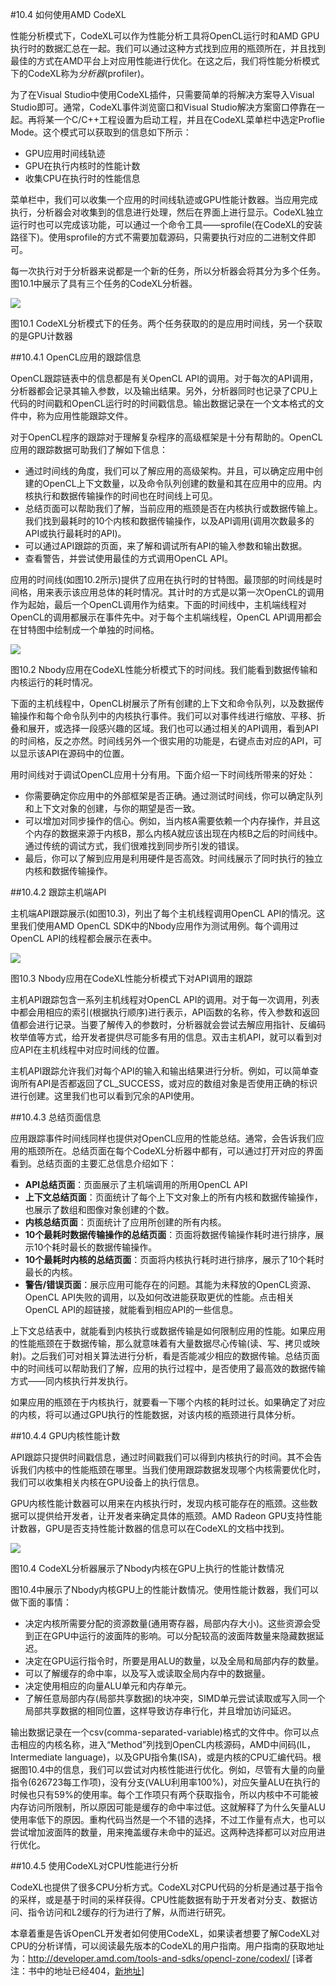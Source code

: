 #10.4 如何使用AMD CodeXL

性能分析模式下，CodeXL可以作为性能分析工具将OpenCL运行时和AMD GPU执行时的数据汇总在一起。我们可以通过这种方式找到应用的瓶颈所在，并且找到最佳的方式在AMD平台上对应用性能进行优化。在这之后，我们将性能分析模式下的CodeXL称为*分析器*(profiler)。

为了在Visual Studio中使用CodeXL插件，只需要简单的将解决方案导入Visual Studio即可。通常，CodeXL事件浏览窗口和Visual Studio解决方案窗口停靠在一起。再将某一个C/C++工程设置为启动工程，并且在CodeXL菜单栏中选定Proflie Mode。这个模式可以获取到的信息如下所示：

- GPU应用时间线轨迹
- GPU在执行内核时的性能计数
- 收集CPU在执行时的性能信息

菜单栏中，我们可以收集一个应用的时间线轨迹或GPU性能计数器。当应用完成执行，分析器会对收集到的信息进行处理，然后在界面上进行显示。CodeXL独立运行时也可以完成该功能，可以通过一个命令工具——sprofile(在CodeXL的安装路径下)。使用sprofile的方式不需要加载源码，只需要执行对应的二进制文件即可。

每一次执行对于分析器来说都是一个新的任务，所以分析器会将其分为多个任务。图10.1中展示了具有三个任务的CodeXL分析器。

![](../../images/chapter10/10-1.png)

图10.1 CodeXL分析模式下的任务。两个任务获取的的是应用时间线，另一个获取的是GPU计数器

##10.4.1 OpenCL应用的跟踪信息

OpenCL跟踪链表中的信息都是有关OpenCL API的调用。对于每次的API调用，分析器都会记录其输入参数，以及输出结果。另外，分析器同时也记录了CPU上代码的时间戳和OpenCL运行时的时间戳信息。输出数据记录在一个文本格式的文件中，称为应用性能跟踪文件。

对于OpenCL程序的跟踪对于理解复杂程序的高级框架是十分有帮助的。OpenCL应用的跟踪数据可助我们了解如下信息：

- 通过时间线的角度，我们可以了解应用的高级架构。并且，可以确定应用中创建的OpenCL上下文数量，以及命令队列创建的数量和其在应用中的应用。内核执行和数据传输操作的时间也在时间线上可见。
- 总结页面可以帮助我们了解，当前应用的瓶颈是否在内核执行或数据传输上。我们找到最耗时的10个内核和数据传输操作，以及API调用(调用次数最多的API或执行最耗时的API)。
- 可以通过API跟踪的页面，来了解和调试所有API的输入参数和输出数据。
- 查看警告，并尝试使用最佳的方式调用OpenCL API。

应用的时间线(如图10.2所示)提供了应用在执行时的甘特图。最顶部的时间线是时间格，用来表示该应用总体的耗时情况。其计时的方式是以第一次OpenCL的调用作为起始，最后一个OpenCL调用作为结束。下面的时间线中，主机端线程对OpenCL的调用都展示在事件先中。对于每个主机端线程，OpenCL API调用都会在甘特图中绘制成一个单独的时间格。

![](../../images/chapter10/10-2.png)

图10.2 Nbody应用在CodeXL性能分析模式下的时间线。我们能看到数据传输和内核运行的耗时情况。

下面的主机线程中，OpenCL树展示了所有创建的上下文和命令队列，以及数据传输操作和每个命令队列中的内核执行事件。我们可以对事件线进行缩放、平移、折叠和展开，或选择一段感兴趣的区域。我们也可以通过相关的API调用，看到API的时间格，反之亦然。时间线另外一个很实用的功能是，右键点击对应的API，可以显示该API在源码中的位置。

用时间线对于调试OpenCL应用十分有用。下面介绍一下时间线所带来的好处：

- 你需要确定你应用中的外部框架是否正确。通过测试时间线，你可以确定队列和上下文对象的创建，与你的期望是否一致。
- 可以增加对同步操作的信心。例如，当内核A需要依赖一个内存操作，并且这个内存的数据来源于内核B，那么内核A就应该出现在内核B之后的时间线中。通过传统的调试方式，我们很难找到同步所引发的错误。
- 最后，你可以了解到应用是利用硬件是否高效。时间线展示了同时执行的独立内核和数据传输操作。

##10.4.2 跟踪主机端API

主机端API跟踪展示(如图10.3)，列出了每个主机线程调用OpenCL API的情况。这里我们使用AMD OpenCL SDK中的Nbody应用作为测试用例。每个调用过OpenCL API的线程都会展示在表中。

![](../../images/chapter10/10-3.png)

图10.3 Nbody应用在CodeXL性能分析模式下对API调用的跟踪

主机API跟踪包含一系列主机线程对OpenCL API的调用。对于每一次调用，列表中都会用相应的索引(根据执行顺序)进行表示，API函数的名称，传入参数和返回值都会进行记录。当要了解传入的参数时，分析器就会尝试去解应用指针、反编码枚举值等方式，给开发者提供尽可能多有用的信息。双击主机API，就可以看到对应API在主机线程中对应时间线的位置。

主机API跟踪允许我们对每个API的输入和输出结果进行分析。例如，可以简单查询所有API是否都返回了CL_SUCCESS，或对应的数组对象是否使用正确的标识进行创建。这里我们也可以看到冗余的API使用。

##10.4.3 总结页面信息

应用跟踪事件时间线同样也提供对OpenCL应用的性能总结。通常，会告诉我们应用的瓶颈所在。总结页面在每个CodeXL分析器中都有，可以通过打开对应的界面看到。总结页面的主要汇总信息介绍如下：

- **API总结页面**：页面展示了主机端调用的所用OpenCL API
- **上下文总结页面**：页面统计了每个上下文对象上的所有内核和数据传输操作，也展示了数组和图像对象创建的个数。
- **内核总结页面**：页面统计了应用所创建的所有内核。
- **10个最耗时数据传输操作的总结页面**：页面将数据传输操作耗时进行排序，展示10个耗时最长的数据传输操作。
- **10个最耗时内核的总结页面**：页面将内核执行耗时进行排序，展示了10个耗时最长的内核。
- **警告/错误页面**：展示应用可能存在的问题。其能为未释放的OpenCL资源、OpenCL API失败的调用，以及如何改进能获取更优的性能。点击相关OpenCL API的超链接，就能看到相应API的一些信息。

上下文总结表中，就能看到内核执行或数据传输是如何限制应用的性能。如果应用的性能瓶颈在于数据传输，那么就意味着有大量数据尽心传输(读、写、拷贝或映射)。之后我们可对相关算法进行分析，看是否能减少相应的数据传输。总结页面中的时间线可以帮助我们了解，应用的执行过程中，是否使用了最高效的数据传输方式——同内核执行并发执行。

如果应用的瓶颈在于内核执行，就要看一下哪个内核的耗时过长。如果确定了对应的内核，将可以通过GPU执行的性能数据，对该内核的瓶颈进行具体分析。

##10.4.4 GPU内核性能计数

API跟踪只提供时间戳信息，通过时间戳我们可以得到内核执行的时间。其不会告诉我们内核中的性能瓶颈在哪里。当我们使用跟踪数据发现哪个内核需要优化时，我们可以收集相关内核在GPU设备上的执行信息。

GPU内核性能计数器可以用来在内核执行时，发现内核可能存在的瓶颈。这些数据可以提供给开发者，让开发者来确定具体的瓶颈。AMD Radeon GPU支持性能计数器，GPU是否支持性能计数器的信息可以在CodeXL的文档中找到。

![](../../images/chapter10/10-4.png)

图10.4 CodeXL分析器展示了Nbody内核在GPU上执行的性能计数情况

图10.4中展示了Nbody内核GPU上的性能计数情况。使用性能计数器，我们可以做下面的事情：

- 决定内核所需要分配的资源数量(通用寄存器，局部内存大小)。这些资源会受到正在GPU中运行的波面阵的影响。可以分配较高的波面阵数量来隐藏数据延迟。
- 决定在GPU运行指令时，所要是用ALU的数量，以及全局和局部内存的数量。
- 可以了解缓存的命中率，以及写入或读取全局内存中的数据量。
- 决定使用相应的向量ALU单元和内存单元。
- 了解任意局部内存(局部共享数据)的块冲突，SIMD单元尝试读取或写入同一个局部共享数据的相同位置，这样导致访存串行化，并且增加访问延迟。

输出数据记录在一个csv(comma-separated-variable)格式的文件中。你可以点击相应的内核名称，进入“Method”列找到OpenCL内核源码，AMD中间码(IL，Intermediate language)，以及GPU指令集(ISA)，或是内核的CPU汇编代码。根据图10.4中的信息，我们可以尝试对内核性能进行优化。例如，尽管有大量的向量指令(626723每工作项)，没有分支(VALU利用率100%)，对应矢量ALU在执行的时候也只有59%的使用率。每个工作项只有两个获取指令，所以内核中不可能被内存访问所限制，所以原因可能是缓存的命中率过低。这就解释了为什么矢量ALU使用率低下的原因。重构代码当然是一个不错的选择，不过工作量有点大，也可以尝试增加波面阵的数量，用来掩盖缓存未命中的延迟。这两种选择都可以对应用进行优化。

##10.4.5 使用CodeXL对CPU性能进行分析

CodeXL也提供了很多CPU分析方式。CodeXL对CPU代码的分析是通过基于指令的采样，或是基于时间的采样获得。CPU性能数据有助于开发者对分支、数据访问、指令访问和L2缓存的行为进行了解，从而进行研究。

本章着重是告诉OpenCL开发者如何使用CodeXL，如果读者想要了解CodeXL对CPU的分析详情，可以阅读最先版本的CodeXL的用户指南。用户指南的获取地址为：http://developer.amd.com/tools-and-sdks/opencl-zone/codexl/ [译者注：书中的地址已经404，[新地址](http://gpuopen.com/compute-product/codexl/?webSyncID=dcc7dd2d-c047-1d25-0893-e75291622902&sessionGUID=9a4a8d26-e132-c584-67b8-e88956971a45)]









